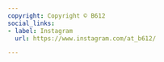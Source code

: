 ```yaml
---
copyright: Copyright © B612
social_links:
- label: Instagram
  url: https://www.instagram.com/at_b612/

---
```

